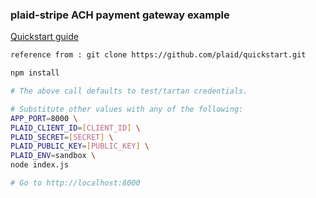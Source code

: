 ### plaid-stripe ACH payment gateway example

[Quickstart guide](https://plaid.com/docs/quickstart)

``` bash
reference from : git clone https://github.com/plaid/quickstart.git

npm install

# The above call defaults to test/tartan credentials.

# Substitute other values with any of the following:
APP_PORT=8000 \
PLAID_CLIENT_ID=[CLIENT_ID] \
PLAID_SECRET=[SECRET] \
PLAID_PUBLIC_KEY=[PUBLIC_KEY] \
PLAID_ENV=sandbox \
node index.js

# Go to http://localhost:8000
```
